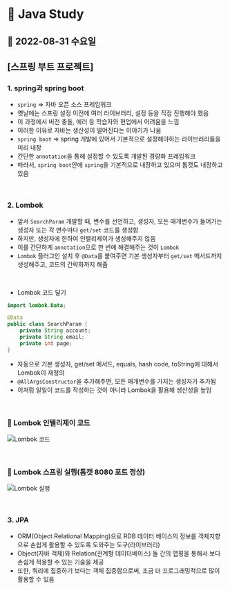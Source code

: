 # 📌 Java Study

## 🔸 2022-08-31 수요일

## [스프링 부트 프로젝트]

### 1. spring과 spring boot

- `spring` => 자바 오픈 소스 프레임워크
- 옛날에는 스프링 설정 이전에 여러 라이브러리, 설정 등을 직접 진행해야 했음
- 이 과정에서 버전 충돌, 에러 등 학습자와 현업에서 어려움을 느낌
- 이러한 이유로 자바는 생산성이 떨어진다는 이야기가 나옴
- `spring boot` => spring 개발에 있어서 기본적으로 설정해야하는 라이브러리들을 미리 내장
- 간단한 `annotation`을 통해 설정할 수 있도록 개발된 경량화 프레임워크
- 따라서, `spring boot`안에 `spring`을 기본적으로 내장하고 있으며 톰캣도 내장하고 있음

<br>

### 2. Lombok

- 앞서 `SearchParam` 개발할 때, 변수를 선언하고, 생성자, 모든 매개변수가 들어가는 생성자 또는 각 변수마다 `get/set` 코드를 생성함
- 하지만, 생성자에 한하여 인텔리제이가 생성해주지 않음
- 이를 간단하게 `annotation`으로 한 번에 해결해주는 것이 `Lombok`
- `Lombok` 플러그인 설치 후 `@Data`를 붙여주면 기본 생성자부터 `get/set` 메서드까지 생성해주고, 코드의 간략화까지 해줌

<br>

- Lombok 코드 달기

```java
import lombok.Data;

@Data
public class SearchParam {
    private String account;
    private String email;
    private int page;
}
```

- 자동으로 기본 생성자, get/set 메서드, equals, hash code, toString에 대해서 Lombok이 재정의
- `@AllArgsConstructor`을 추가해주면, 모든 매개변수를 가지는 생성자가 추가됨
- 이처럼 일일이 코드를 작성하는 것이 아니라 Lombok을 활용해 생산성을 높임

<br>

### 🔖 Lombok 인텔리제이 코드

![Lombok 코드](https://user-images.githubusercontent.com/79084294/187903537-c6b64ece-a5e1-4407-b087-1020520c9def.png)

<br>

### 🔖 Lombok 스프링 실행(톰캣 8080 포트 정상)

![Lombok 실행](https://user-images.githubusercontent.com/79084294/187903547-68c302ad-3202-4548-bf72-8a5d9d8ab467.png)

<br>

### 3. JPA

- ORM(Object Relational Mapping)으로 RDB 데이터 베이스의 정보를 객체지향으로 손쉽게 활용할 수 있도록 도와주는 도구(라이브러리)
- Object(자바 객체)와 Relation(관계형 데이터베이스) 둘 간의 맵핑을 통해서 보다 손쉽게 적용할 수 있는 기술을 제공
- 또한, 쿼리에 집중하기 보다는 객체 집중함으로써, 조금 더 프로그래밍적으로 많이 활용할 수 있음
